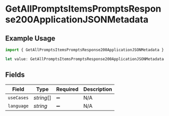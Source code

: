 # GetAllPromptsItemsPromptsResponse200ApplicationJSONMetadata

## Example Usage

```typescript
import { GetAllPromptsItemsPromptsResponse200ApplicationJSONMetadata } from "@orq-ai/node/models/operations";

let value: GetAllPromptsItemsPromptsResponse200ApplicationJSONMetadata = {};
```

## Fields

| Field              | Type               | Required           | Description        |
| ------------------ | ------------------ | ------------------ | ------------------ |
| `useCases`         | *string*[]         | :heavy_minus_sign: | N/A                |
| `language`         | *string*           | :heavy_minus_sign: | N/A                |